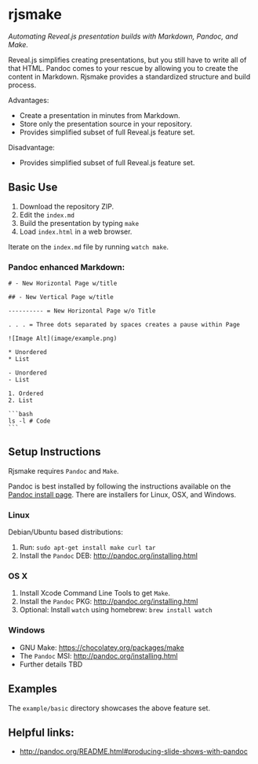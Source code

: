 # rjsmake

*Automating Reveal.js presentation builds with Markdown, Pandoc, and Make.*

Reveal.js simplifies creating presentations, but you still have to write all of
that HTML. Pandoc comes to your rescue by allowing you to create the content in
Markdown. Rjsmake provides a standardized structure and build process.

Advantages:
* Create a presentation in minutes from Markdown.
* Store only the presentation source in your repository.
* Provides simplified subset of full Reveal.js feature set.

Disadvantage:
* Provides simplified subset of full Reveal.js feature set.

## Basic Use

1. Download the repository ZIP.
2. Edit the `index.md`
3. Build the presentation by typing `make`
4. Load `index.html` in a web browser.

Iterate on the `index.md` file by running `watch make`.

### Pandoc enhanced Markdown:

    # - New Horizontal Page w/title

    ## - New Vertical Page w/title

    ---------- = New Horizontal Page w/o Title

    . . . = Three dots separated by spaces creates a pause within Page

    ![Image Alt](image/example.png)

    * Unordered
    * List

    - Unordered
    - List

    1. Ordered
    2. List

    ```bash
    ls -l # Code
    ```


## Setup Instructions

Rjsmake requires `Pandoc` and `Make`.

Pandoc is best installed by following the instructions available on the
[Pandoc install page](http://pandoc.org/installing.html). There are installers
for Linux, OSX, and Windows.

### Linux

Debian/Ubuntu based distributions:

1. Run: `sudo apt-get install make curl tar`
2. Install the `Pandoc` DEB: http://pandoc.org/installing.html

### OS X

1. Install Xcode Command Line Tools to get `Make`.
2. Install the `Pandoc` PKG: http://pandoc.org/installing.html
3. Optional: Install `watch` using homebrew: `brew install watch`

### Windows

* GNU Make: https://chocolatey.org/packages/make
* The `Pandoc` MSI: http://pandoc.org/installing.html
* Further details TBD

## Examples

The `example/basic` directory showcases the above feature set.

## Helpful links:

* http://pandoc.org/README.html#producing-slide-shows-with-pandoc

